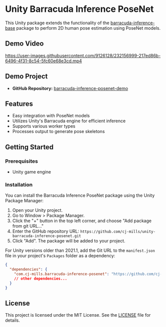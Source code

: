 # Unity Barracuda Inference PoseNet
This Unity package extends the functionality of the [barracuda-inference-base](https://github.com/cj-mills/unity-barracuda-inference-base) package to perform 2D human pose estimation using PoseNet models. 

## Demo Video
https://user-images.githubusercontent.com/9126128/232156999-217ed86b-6496-4f31-8c54-5fc60e68e3cd.mp4

## Demo Project

* **GitHub Repository:** [barracuda-inference-posenet-demo](https://github.com/cj-mills/barracuda-inference-posenet-demo)

## Features

- Easy integration with PoseNet models
- Utilizes Unity's Barracuda engine for efficient inference
- Supports various worker types
- Processes output to generate pose skeletons

## Getting Started

### Prerequisites

- Unity game engine

### Installation

You can install the Barracuda Inference PoseNet package using the Unity Package Manager:

1. Open your Unity project.
2. Go to Window > Package Manager.
3. Click the "+" button in the top left corner, and choose "Add package from git URL..."
4. Enter the GitHub repository URL: `https://github.com/cj-mills/unity-barracuda-inference-posenet.git`
5. Click "Add". The package will be added to your project.

For Unity versions older than 2021.1, add the Git URL to the `manifest.json` file in your project's `Packages` folder as a dependency:

```json
{
  "dependencies": {
    "com.cj-mills.barracuda-inference-posenet": "https://github.com/cj-mills/unity-barracuda-inference-posenet.git",
    // other dependencies...
  }
}
```



## License

This project is licensed under the MIT License. See the [LICENSE](Documentation~/LICENSE) file for details.

